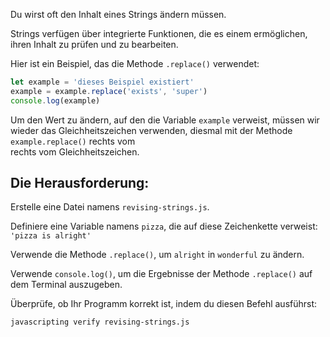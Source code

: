 Du wirst oft den Inhalt eines Strings ändern müssen.

Strings verfügen über integrierte Funktionen, die es einem ermöglichen, ihren Inhalt zu prüfen und zu bearbeiten.

Hier ist ein Beispiel, das die Methode `.replace()` verwendet:

```js
let example = 'dieses Beispiel existiert'
example = example.replace('exists', 'super')
console.log(example)
```

Um den Wert zu ändern, auf den die Variable `example` verweist, müssen wir  
wieder das Gleichheitszeichen verwenden, diesmal mit der Methode `example.replace()` rechts vom  
rechts vom Gleichheitszeichen.

## Die Herausforderung:

Erstelle eine Datei namens `revising-strings.js`.

Definiere eine Variable namens `pizza`, die auf diese Zeichenkette verweist: `'pizza is alright'`

Verwende die Methode `.replace()`, um `alright` in `wonderful` zu ändern.

Verwende `console.log()`, um die Ergebnisse der Methode `.replace()` auf dem Terminal auszugeben.

Überprüfe, ob Ihr Programm korrekt ist, indem du diesen Befehl ausführst:

`javascripting verify revising-strings.js`
